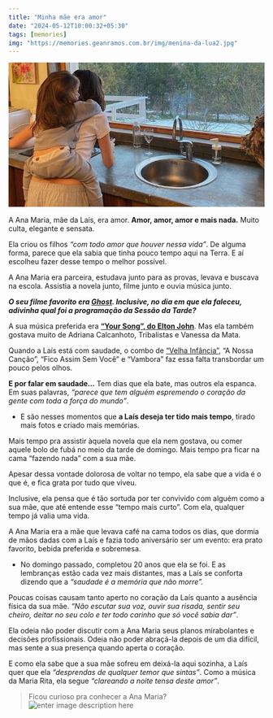 ```yaml
---
title: "Minha mãe era amor"
date: "2024-05-12T10:00:32+05:30"
tags: [memories]
img: "https://memories.geanramos.com.br/img/menina-da-lua2.jpg"
---
```



![Minha mãe era amor](./img/minha-mae-era-amor.jpg)

A Ana Maria, mãe da Laís, era amor.  **Amor, amor, amor e mais nada.**  Muito culta, elegante e sensata.

Ela criou os filhos  _“com todo amor que houver nessa vida”_. De alguma forma, parece que ela sabia que tinha pouco tempo aqui na Terra. E aí escolheu fazer desse tempo o melhor possível.

A Ana Maria era parceira, estudava junto para as provas, levava e buscava na escola. Assistia a novela junto, filme junto e ouvia música junto.

***O seu filme favorito era [Ghost](https://www.google.com/search?q=assistir%20ghost%20do%20outro%20lado%20da%20vida%20online). Inclusive, no dia em que ela faleceu, adivinha qual foi a programação da Sessão da Tarde?***
    

A sua música preferida era **[“Your Song”, do Elton John](https://www.youtube.com/watch?v=L0HmBGWOlCM)**. Mas ela também gostava muito de Adriana Calcanhoto, Tribalistas e Vanessa da Mata.

Quando a Laís está com saudade, o combo de [“Velha Infância”](./velha-infancia), “A Nossa Canção”, “Fico Assim Sem Você” e “Vambora” faz essa falta transbordar um pouco pelos olhos.

**E por falar em saudade…** Tem dias que ela bate, mas outros ela espanca. Em suas palavras,  _“parece que tem alguém espremendo o coração da gente com toda a força do mundo”_.

 - E são nesses momentos que **a Laís deseja ter tido mais tempo**,
   tirado mais fotos e criado mais memórias.

    

Mais tempo pra assistir àquela novela que ela nem gostava, ou comer aquele bolo de fubá no meio da tarde de domingo. Mais tempo pra ficar na cama “fazendo nada” com a sua mãe.

Apesar dessa vontade dolorosa de voltar no tempo, ela sabe que a vida é o que é, e fica grata por tudo que viveu.

Inclusive, ela pensa que é tão sortuda por ter convivido com alguém como a sua mãe, que até entende esse “tempo mais curto”. Com ela, qualquer tempo já valia uma vida.

A Ana Maria era a mãe que levava café na cama todos os dias, que dormia de mãos dadas com a Laís e fazia todo aniversário ser um evento: era prato favorito, bebida preferida e sobremesa.

-   No domingo passado, completou 20 anos que ela se foi. E as lembranças estão cada vez mais distantes, mas a Laís se conforta dizendo que a  _“saudade é a memória que não morre”._
    

Poucas coisas causam tanto aperto no coração da Laís quanto a ausência física da sua mãe.  _“Não escutar sua voz, ouvir sua risada, sentir seu cheiro, deitar no seu colo e ter todo carinho que só você sabia dar”_.

Ela odeia não poder discutir com a Ana Maria seus planos mirabolantes e decisões profissionais. Odeia não poder abraçá-la depois de um dia difícil, mas sente a sua presença quando aperta o coração.

E como ela sabe que a sua mãe sofreu em deixá-la aqui sozinha, a Laís quer que ela  _“desprendas de qualquer temor que sintas”_. Como a música da Maria Rita, ela segue  _“clareando a noite tensa deste amor”_.

> Ficou curioso pra conhecer a Ana Maria?
> ![enter image description here](minha-mae-era-amor2.jpg)
